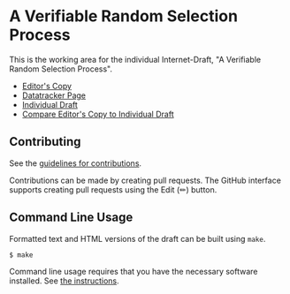 # A Verifiable Random Selection Process

This is the working area for the individual Internet-Draft, "A Verifiable Random Selection Process".

* [Editor's Copy](https://martinthomson.github.io/vrs/#go.draft-thomson-elegy-vrs.html)
* [Datatracker Page](https://datatracker.ietf.org/doc/draft-thomson-elegy-vrs)
* [Individual Draft](https://datatracker.ietf.org/doc/html/draft-thomson-elegy-vrs)
* [Compare Editor's Copy to Individual Draft](https://martinthomson.github.io/vrs/#go.draft-thomson-elegy-vrs.diff)


## Contributing

See the
[guidelines for contributions](https://github.com/martinthomson/vrs/blob/main/CONTRIBUTING.md).

Contributions can be made by creating pull requests.
The GitHub interface supports creating pull requests using the Edit (✏) button.


## Command Line Usage

Formatted text and HTML versions of the draft can be built using `make`.

```sh
$ make
```

Command line usage requires that you have the necessary software installed.  See
[the instructions](https://github.com/martinthomson/i-d-template/blob/main/doc/SETUP.md).

